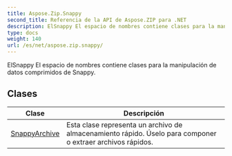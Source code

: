 ```yaml
---
title: Aspose.Zip.Snappy
second_title: Referencia de la API de Aspose.ZIP para .NET
description: ElSnappy El espacio de nombres contiene clases para la manipulación de datos comprimidos de Snappy.
type: docs
weight: 140
url: /es/net/aspose.zip.snappy/
---
```

ElSnappy El espacio de nombres contiene clases para la manipulación de datos comprimidos de Snappy.

## Clases

| Clase | Descripción |
| --- | --- |
| [SnappyArchive](./snappyarchive/) | Esta clase representa un archivo de almacenamiento rápido. Úselo para componer o extraer archivos rápidos. |



